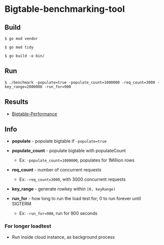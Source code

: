 # Bigtable-benchmarking-tool

## Build
  `$ go mod vendor`

  `$ go mod tidy`
 
  `$ go build -o bin/`
  
## Run
  `$ ./benchmark -populate=true -populate_count=1000000 -req_count=3000 -key_range=2000000 -run_for=900`
 
## Results 
* [Bigtable-Performance](https://github.com/Siddhartha15/bigtable-benchmarking-tool/blob/main/loadtestOutput/bigtable_Performance.csv)
    
## Info
* __populate__ - populate bigtable if `-populate=true`

*	__populate_count__ - populate bigtable with populateCount 
    * Ex: `-populate_count=1000000`, populates for 1Million rows
   
* __req_count__ - number of concurrent requests 
  * Ex: `-req_count=3000`, with 3000 concurrent requests
  
* __key_range__ - generate rowkey within `[0, keyRange)`

*	__run_for__ - how long to run the load test for; 0 to run forever until SIGTERM
    * Ex: `-run_for=900`, run for 900 seconds

### For longer loadtest
* Run inside cloud instance, as background process
